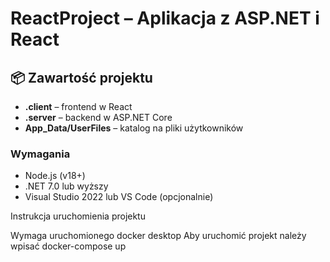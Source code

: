 # ReactProject – Aplikacja z ASP.NET i React

## 📦 Zawartość projektu

- **.client** – frontend w React
- **.server** – backend w ASP.NET Core
- **App_Data/UserFiles** – katalog na pliki użytkowników

### Wymagania

- Node.js (v18+)
- .NET 7.0 lub wyższy
- Visual Studio 2022 lub VS Code (opcjonalnie)


Instrukcja uruchomienia projektu

Wymaga uruchomionego docker desktop
Aby uruchomić projekt należy wpisać docker-compose up